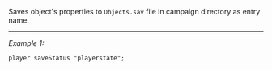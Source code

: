 Saves object's properties to `Objects.sav` file in campaign directory as entry name.


---
*Example 1:*
```sqf
player saveStatus "playerstate";
```